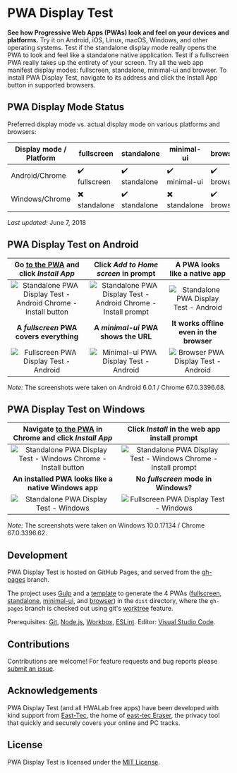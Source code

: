 # PWA Display Test
**See how Progressive Web Apps (PWAs) look and feel on your devices and platforms.** Try it on Android, iOS, Linux, macOS, Windows, and other operating systems. Test if the standalone display mode really opens the PWA to look and feel like a standalone native application. Test if a fullscreen PWA really takes up the entirety of your screen. Try all the web app manifest display modes: fullscreen, standalone, minimal-ui and browser. To install PWA Display Test, navigate to its address and click the Install App button in supported browsers.

## PWA Display Mode Status

Preferred display mode vs. actual display mode on various platforms and browsers:

| Display mode / Platform | fullscreen    | standalone     | minimal-ui    | browser     |
| ---                     | ---           | ---            | ---           | ---         |
| Android/Chrome          | ✔️ fullscreen | ✔️ standalone | ✔️ minimal-ui | ✔️ browser |
| Windows/Chrome          | ✖️ standalone | ✔️ standalone | ✖️ standalone | ✔️ browser |

_Last updated:_ June 7, 2018

## PWA Display Test on Android

| Go [to the PWA](https://pwadtest.hwalab.com/standalone/) and click _Install App_ | Click _Add to Home screen_ in prompt | A PWA looks like a native app |
| :---: | :---: | :---: |
| ![Standalone PWA Display Test - Android Chrome - Install button](https://github.com/hwalab-developer/repo-assets/blob/master/pwadisplaytest/readme/standalone-pwa-android-chrome-install-button.png?raw=true) | ![Standalone PWA Display Test - Android Chrome - Install prompt](https://github.com/hwalab-developer/repo-assets/blob/master/pwadisplaytest/readme/standalone-pwa-android-chrome-install-prompt.png?raw=true) | ![Standalone PWA Display Test - Android](https://github.com/hwalab-developer/repo-assets/blob/master/pwadisplaytest/readme/standalone-pwa-android-chrome.png?raw=true) |
| **A _fullscreen_ PWA covers everything** | **A _minimal-ui_ PWA shows the URL** | **It works offline even in the browser** |
| ![Fullscreen PWA Display Test - Android](https://github.com/hwalab-developer/repo-assets/blob/master/pwadisplaytest/readme/fullscreen-pwa-android-chrome.png?raw=true) | ![Minimal-ui PWA Display Test - Android](https://github.com/hwalab-developer/repo-assets/blob/master/pwadisplaytest/readme/minimal-ui-pwa-android-chrome.png?raw=true) | ![Browser PWA Display Test - Android](https://github.com/hwalab-developer/repo-assets/blob/master/pwadisplaytest/readme/browser-pwa-android-chrome.png?raw=true) |

_Note:_ The screenshots were taken on Android 6.0.1 / Chrome 67.0.3396.68.

## PWA Display Test on Windows

| Navigate [to the PWA](https://pwadtest.hwalab.com/standalone/) in Chrome and click _Install App_ | Click _Install_ in the web app install prompt |
| :---: | :---: |
| ![Standalone PWA Display Test - Windows Chrome - Install button](https://github.com/hwalab-developer/repo-assets/blob/master/pwadisplaytest/readme/standalone-pwa-windows-chrome-install-button.png?raw=true) | ![Standalone PWA Display Test - Windows Chrome - Install prompt](https://github.com/hwalab-developer/repo-assets/blob/master/pwadisplaytest/readme/standalone-pwa-windows-chrome-install-prompt.png?raw=true) |
| **An installed PWA looks like a native Windows app** | **No _fullscreen_ mode in Windows?** |
| ![Standalone PWA Display Test - Windows](https://github.com/hwalab-developer/repo-assets/blob/master/pwadisplaytest/readme/standalone-pwa-windows-chrome.png?raw=true) | ![Fullscreen PWA Display Test - Windows](https://github.com/hwalab-developer/repo-assets/blob/master/pwadisplaytest/readme/fullscreen-pwa-windows-chrome.png?raw=true) |

_Note:_ The screenshots were taken on Windows 10.0.17134 / Chrome 67.0.3396.62.

## Development

PWA Display Test is hosted on GitHub Pages, and served from the [gh-pages](https://github.com/hwalab-developer/PWADisplayTest/tree/gh-pages) branch.

The project uses [Gulp](gulpfile.babel.js) and a [template](src/template) to generate the 4 PWAs ([fullscreen](https://github.com/hwalab-developer/PWADisplayTest/tree/gh-pages/fullscreen), [standalone](https://github.com/hwalab-developer/PWADisplayTest/tree/gh-pages/standalone), [minimal-ui](https://github.com/hwalab-developer/PWADisplayTest/tree/gh-pages/minimal-ui), and [browser](https://github.com/hwalab-developer/PWADisplayTest/tree/gh-pages/browser)) in the `dist` directory, where the `gh-pages` branch is checked out using git's [worktree](https://git-scm.com/docs/git-worktree) feature.

Prerequisites: [Git](https://git-scm.com/), [Node.js](https://nodejs.org/en/), [Workbox](https://developers.google.com/web/tools/workbox/), [ESLint](https://eslint.org/). Editor: [Visual Studio Code](https://code.visualstudio.com/).

## Contributions

Contributions are welcome! For feature requests and bug reports please [submit an issue](https://github.com/hwalab-developer/PWADisplayTest/issues).

## Acknowledgements

PWA Display Test (and all HWALab free apps) have been developed with kind support from [East-Tec](http://www.east-tec.com), the home of [east-tec Eraser](http://www.east-tec.com/eraser/), the privacy tool that quickly and securely covers your online and PC tracks.

## License

PWA Display Test is licensed under the [MIT License](LICENSE).
